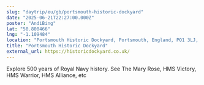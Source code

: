 ```yaml
---
slug: "daytrip/eu/gb/portsmouth-historic-dockyard"
date: "2025-06-21T22:27:00.000Z"
poster: "AndiBing"
lat: "50.800466"
lng: "-1.109484"
location: "Portsmouth Historic Dockyard, Portsmouth, England, PO1 3LJ, United Kingdom"
title: "Portsmouth Historic Dockyard"
external_url: https://historicdockyard.co.uk/
---
```

Explore 500 years of Royal Navy history. See The Mary Rose, HMS Victory, HMS Warrior, HMS Alliance, etc
